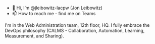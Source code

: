 - 👋 Hi, I’m @jleibowitz-lacpw (Jon Leibowitz)
- 📫 How to reach me - find me on Teams


I'm in the Web Administration team, 12th floor, HQ. I fully embrace the DevOps philosophy (CALMS - Collaboration, Automation, Learning, Measurement, and Sharing).

<!---
jleibowitz-lacpw/jleibowitz-lacpw is a ✨ special ✨ repository because its `README.md` (this file) appears on your GitHub profile.
You can click the Preview link to take a look at your changes.
--->
